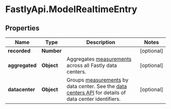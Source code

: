 # FastlyApi.ModelRealtimeEntry

## Properties

Name | Type | Description | Notes
------------ | ------------- | ------------- | -------------
**recorded** | **Number** |  | [optional] 
**aggregated** | **Object** | Aggregates [measurements](#measurements-data-model) across all Fastly data centers. | [optional] 
**datacenter** | **Object** | Groups [measurements](#measurements-data-model) by data center. See the [data centers API](/reference/api/utils/datacenter/) for details of data center identifiers. | [optional] 


